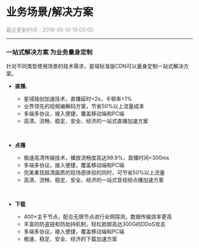 # **业务场景/解决方案**

<font color="#999999">最近更新时间：2018-05-10 18:00:00</font>

<hr class="page-header-hr"/>

### **一站式解决方案 为业务量身定制**

针对不同类型使用场景的技术需求，星域标准版CDN可以量身定制一站式解决方案。

- **直播**、
    
    - 星域独创加速技术，直播延时<2s，卡顿率<1%
    - 业界领先的视频编解码方案，节省50%以上流量成本
    - 多端多协议，接入便捷，覆盖移动端和PC端
    - 高清、流畅、稳定、安全、经济的一站式直播加速方案

<br>

- **点播**
    
    - 极速高清传输技术，播放流畅度高达99.9%，首播时间<300ms
    - 多端多协议，接入便捷，覆盖移动端和PC端
    - 完美重现超清画质的现场感体验的同时，可节省50%以上流量
    - 高清、流畅、稳定、安全、经济的一站式音视频点播加速方案

<br>

- **下载**
    
    - 400+主干节点，配合无限节点进行全网探测，数据传输效率更高
    - 丰富的防盗链和防劫持机制，轻松抵御高达300G的DDoS攻击
    - 多端多协议，接入便捷，覆盖移动端和PC端
    - 极速、稳定、安全、经济的下载加速方案

<br>


